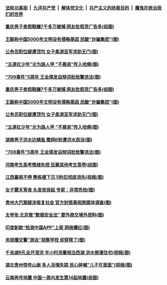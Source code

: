 ####  [法轮功真相](../../../../basic/blob/master/README.md?t=07101302) &nbsp;|&nbsp; [九评共产党](../../../../9ping.md/blob/master/README.md?t=07101302) &nbsp;|&nbsp; [解体党文化](../../../../jtdwh.md/blob/master/README.md?t=07101302)  &nbsp;|&nbsp; [共产主义的终极目的](../../../../gczydzjmd.md/blob/master/README.md?t=07101302) &nbsp;|&nbsp; [魔鬼在统治我们的世界](../../../../mgztzwmdsj.md/blob/master/README.md?t=07101302) 

#### [重庆男子卖假鞋赚7千多万被捕 网友批假货广告多(组图)](../pages/p1/939250.md?t=07101302) 

#### [王毅称中国5000年文明没有侵略基因 民酸“诈骗集团”(图)](../pages/p1/939214.md?t=07101302) 

#### [公务员职位疑遭顶包 女子柔道亚军求助无门(图)](../pages/p1/939183.md?t=07101302) 

#### [“五道杠少年”沦为路人甲 “不屑弟”传入哈佛(图)](../pages/p1/939225.md?t=07101302) 

#### [“709事件”5周年 王全璋发自辩词批检警违法(图)](../pages/p1/939190.md?t=07101302) 


#### [重庆男子卖假鞋赚7千多万被捕 网友批假货广告多(组图)](../pages/p1/939250.md?t=07101302) 

#### [王毅称中国5000年文明没有侵略基因 民酸“诈骗集团”(图)](../pages/p1/939214.md?t=07101302) 

#### [公务员职位疑遭顶包 女子柔道亚军求助无门(图)](../pages/p1/939183.md?t=07101302) 


#### [“五道杠少年”沦为路人甲 “不屑弟”传入哈佛(图)](../pages/p1/939225.md?t=07101302) 

#### [湖南男子洪水边捕鱼 撒网6秒遭洪水吞没(图)](../pages/p1/939194.md?t=07101302) 

#### [“709事件”5周年 王全璋发自辩词批检警违法(图)](../pages/p1/939190.md?t=07101302) 



#### [河南考生高考情绪失控 狂撕其他考生答卷(组图)](../pages/p1/939173.md?t=07101302) 

#### [江西暴雨不停 整栋楼下沉 5秒后彻底消失(视频/图)](../pages/p1/939166.md?t=07101302) 

#### [女子露天宵夜 头发突竖起 专家：非常危险(图)](../pages/p1/939162.md?t=07101302) 

#### [贵州大巴案疑涉报复社会 官方封锁真相禁媒体调查(图)](../pages/p1/939113.md?t=07101302) 

#### [太夸张 北京推“数据安全法” 要外商交境外资料(图)](../pages/p1/939101.md?t=07101302) 

#### [印度新款“检测中国APP”上架 网络爆红(图)](../pages/p1/939111.md?t=07101302) 

#### [央视播交警“游泳”视察学校 却穿帮了(图)](../pages/p1/939097.md?t=07101302) 


#### [千岛湖9孔全开泄洪 半小时流量相当西湖 洪水倒灌住宅(视频/图)](../pages/p1/939091.md?t=07101302) 

#### [湖北贵州惊传山崩 多人活埋失踪 民心碎喊“儿子在里面”(视频/图)](../pages/p1/939078.md?t=07101302) 

#### [云南再传地震 中国一周内发生第14起地震(组图)](../pages/p1/939067.md?t=07101302) 

